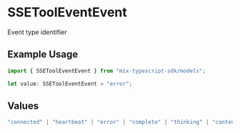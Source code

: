 # SSEToolEventEvent

Event type identifier

## Example Usage

```typescript
import { SSEToolEventEvent } from "mix-typescript-sdk/models";

let value: SSEToolEventEvent = "error";
```

## Values

```typescript
"connected" | "heartbeat" | "error" | "complete" | "thinking" | "content" | "tool" | "tool_parameter_delta" | "tool_execution_start" | "tool_execution_complete" | "permission" | "summarize" | "user_message_created" | "session_created" | "session_deleted"
```